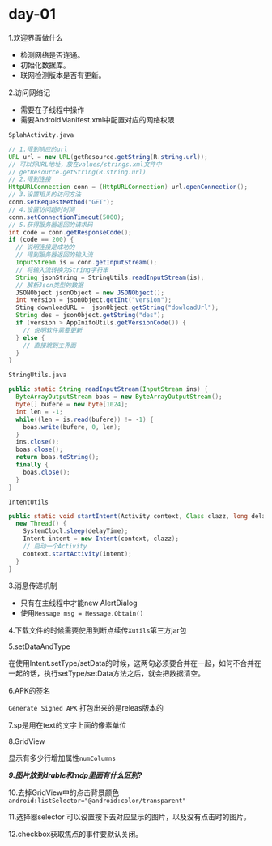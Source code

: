 # day-01

1.欢迎界面做什么

* 检测网络是否连通。
* 初始化数据库。
* 联网检测版本是否有更新。

2.访问网络记

* 需要在子线程中操作
* 需要AndroidManifest.xml中配置对应的网络权限

`SplahActivity.java`

```java
// 1.得到响应的url
URL url = new URL(getResource.getString(R.string.url));
// 可以将URL地址，放在values/strings.xml文件中
// getResource.getString(R.string.url)
// 2.得到连接
HttpURLConnection conn = (HttpURLConnection) url.openConnection();
// 3.设置相关的访问方法
conn.setRequestMethod("GET");
// 4.设置访问超时时间
conn.setConnectionTimeout(5000);
// 5.获得服务器返回的请求码
int code = conn.getResponseCode();
if (code == 200) {
  // 说明连接是成功的
  // 得到服务器返回的输入流
  InputStream is = conn.getInputStream();
  // 将输入流转换为String字符串
  String jsonString = StringUtils.readInputStream(is);
  // 解析Json类型的数据
  JSONObject jsonObject = new JSONObject();
  int version = jsonObject.getInt("version");
  Sting downloadURL =  jsonObject.getString("dowloadUrl");
  String des = jsonObject.getString("des");
  if (version > AppInifoUtils.getVersionCode()) {
    // 说明软件需要更新
  } else {
    // 直接跳到主界面
  }
}
```

`StringUtils.java`

```java
public static String readInputStream(InputStream ins) {
  ByteArrayOutputStream boas = new ByteArrayOutputStream();
  byte[] bufere = new byte[1024];
  int len = -1;
  while((len = is.read(bufere)) != -1) {
    boas.write(bufere, 0, len);
  }
  ins.close();
  boas.close();
  return boas.toString();
  finally {
    boas.close();
  }
}
```

`IntentUtils`

```java
public static void startIntent(Activity context, Class clazz, long delayTime) {
  new Thread() {
    SystemClocl.sleep(delayTime);
    Intent intent = new Intent(context, clazz);
    // 启动一个Activity
    context.startActivity(intent);
  }
}
```

3.消息传递机制

* 只有在主线程中才能new AlertDialog
* 使用`Message msg = Message.Obtain()`

4.下载文件的时候需要使用到断点续传`Xutils`第三方jar包

5.setDataAndType

在使用Intent.setType\/setData的时候，这两句必须要合并在一起，如何不合并在一起的话，执行setType\/setData方法之后，就会把数据清空。

6.APK的签名

`Generate Signed APK` 打包出来的是releas版本的

7.sp是用在text的文字上面的像素单位

8.GridView

显示有多少行增加属性`numColumns`

_**9.图片放到drable和mdp里面有什么区别?**_

10.去掉GridView中的点击背景颜色
`android:listSelector="@android:color/transparent"`

11.选择器selector
可以设置按下去对应显示的图片，以及没有点击时的图片。

12.checkbox获取焦点的事件要默认关闭。
